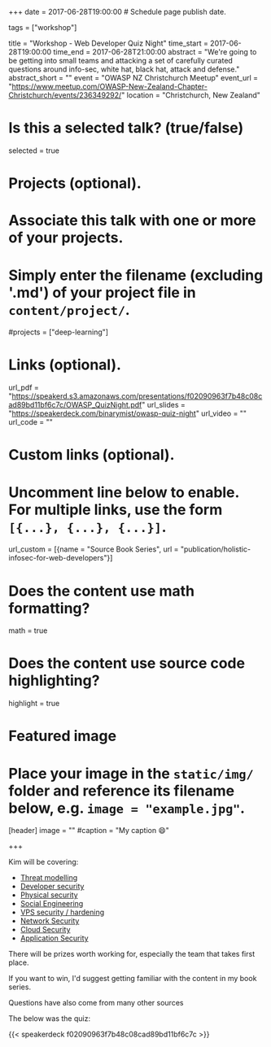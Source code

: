 +++
date = 2017-06-28T19:00:00  # Schedule page publish date.

tags = ["workshop"]

title = "Workshop - Web Developer Quiz Night"
time_start = 2017-06-28T19:00:00
time_end = 2017-06-28T21:00:00
abstract = "We're going to be getting into small teams and attacking a set of carefully curated questions around info-sec, white hat, black hat, attack and defense."
abstract_short = ""
event = "OWASP NZ Christchurch Meetup"
event_url = "https://www.meetup.com/OWASP-New-Zealand-Chapter-Christchurch/events/236349292/"
location = "Christchurch, New Zealand"

# Is this a selected talk? (true/false)
selected = true

# Projects (optional).
#   Associate this talk with one or more of your projects.
#   Simply enter the filename (excluding '.md') of your project file in `content/project/`.
#projects = ["deep-learning"]

# Links (optional).
url_pdf = "https://speakerd.s3.amazonaws.com/presentations/f02090963f7b48c08cad89bd11bf6c7c/OWASP_QuizNight.pdf"
url_slides = "https://speakerdeck.com/binarymist/owasp-quiz-night"
url_video = ""
url_code = ""

# Custom links (optional).
#   Uncomment line below to enable. For multiple links, use the form `[{...}, {...}, {...}]`.
url_custom = [{name = "Source Book Series", url = "publication/holistic-infosec-for-web-developers"}]


# Does the content use math formatting?
math = true

# Does the content use source code highlighting?
highlight = true

# Featured image
# Place your image in the `static/img/` folder and reference its filename below, e.g. `image = "example.jpg"`.
[header]
image = ""
#caption = "My caption :smile:"

+++


Kim will be covering:

* [Threat modelling](https://f0.holisticinfosecforwebdevelopers.com/chap03.html#starting-with-the-30000-foot-view)
* [Developer security](https://f0.holisticinfosecforwebdevelopers.com/chap06.html#process-and-practises-agile-development-and-practices)
* [Physical security](http://f0.holisticinfosecforwebdevelopers.com/chap07.html#physical)
* [Social Engineering](http://f0.holisticinfosecforwebdevelopers.com/chap08.html#people)
* [VPS security / hardening](http://f1.holisticinfosecforwebdevelopers.com/chap03.html#vps)
* [Network Security](http://f1.holisticinfosecforwebdevelopers.com/chap04.html#network) 
* [Cloud Security](http://f1.holisticinfosecforwebdevelopers.com/chap05.html#cloud)
* [Application Security](http://f1.holisticinfosecforwebdevelopers.com/chap06.html#web-applications)

There will be prizes worth working for, especially the team that takes first place. 

If you want to win, I'd suggest getting familiar with the content in my book series.

Questions have also come from many other sources

The below was the quiz:

{{< speakerdeck f02090963f7b48c08cad89bd11bf6c7c >}}


